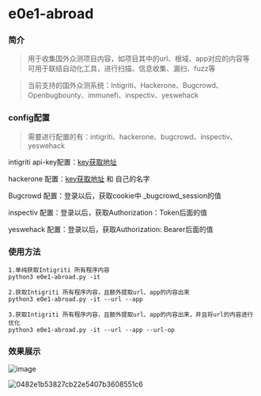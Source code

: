 # e0e1-abroad

### 简介

> 用于收集国外众测项目内容，如项目其中的url、根域、app对应的内容等
> 可用于联结自动化工具，进行扫描、信息收集、漏扫、fuzz等

> 当前支持的国外众测系统：Intigriti、Hackerone、Bugcrowd、Openbugbounty、immunefi、inspectiv、yeswehack

### config配置

> 需要进行配置的有：intigriti、hackerone、bugcrowd、inspectiv、yeswehack

intigriti api-key配置：[key获取地址](https://app.intigriti.com/researcher/personal-access-tokens)

hackerone 配置：[key获取地址](https://hackerone.com/settings/api_token/edit)   和 自己的名字

Bugcrowd 配置：登录以后，获取cookie中 _bugcrowd_session的值

inspectiv 配置：登录以后，获取Authorization：Token后面的值

yeswehack 配置：登录以后，获取Authorization: Bearer后面的值

### 使用方法

```
1.单纯获取Intigriti 所有程序内容
python3 e0e1-abroad.py -it

2.获取Intigriti 所有程序内容，且额外提取url、app的内容出来
python3 e0e1-abroad.py -it --url --app

3.获取Intigriti 所有程序内容，且额外提取url、app的内容出来，并且将url的内容进行优化
python3 e0e1-abroad.py -it --url --app --url-op
```
### 效果展示
![image](https://github.com/eeeeeeeeee-code/e0e1-abroad/assets/115862499/069ecfa2-ba08-4044-bedf-793106f715cc)


![0482e1b53827cb22e5407b3608551c6](https://github.com/eeeeeeeeee-code/e0e1-abroad/assets/115862499/e1a514d9-07d1-4e24-8509-171b380f090b)
